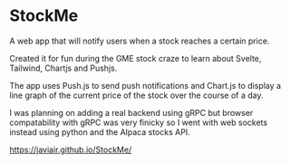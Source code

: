 # StockMe

A web app that will notify users when a stock reaches a certain price. 

Created it for fun during the GME stock craze to learn about Svelte, Tailwind, Chartjs and Pushjs.

The app uses Push.js to send push notifications and Chart.js to display a line graph of the current price of the stock over the course of a day.

I was planning on adding a real backend using gRPC but browser compatability with gRPC was very finicky so I went with web sockets instead using python and the Alpaca stocks API.

https://javiair.github.io/StockMe/
